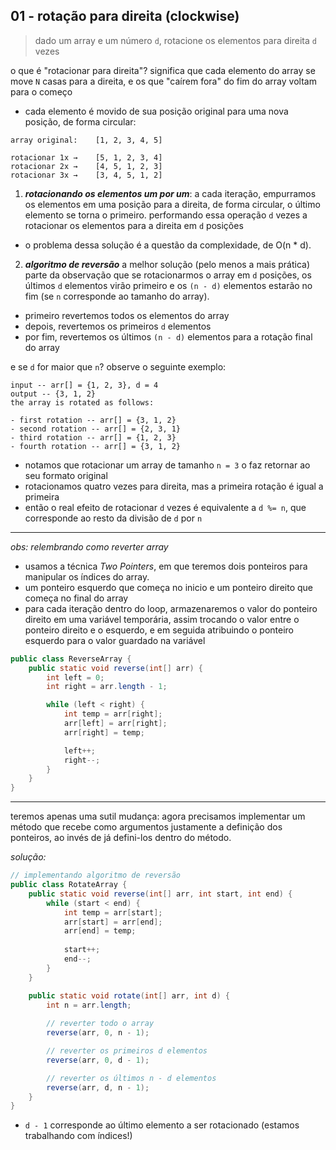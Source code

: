 ## 01 - rotação para direita (clockwise)
> dado um array e um número `d`, rotacione os elementos para direita `d` vezes

o que é "rotacionar para direita"?
   significa que cada elemento do array se move `N` casas para a direita, e os que "caírem fora" do fim do array voltam para o começo
* cada elemento é movido de sua posição original para uma nova posição, de forma circular:

```
array original:    [1, 2, 3, 4, 5]

rotacionar 1x →    [5, 1, 2, 3, 4]
rotacionar 2x →    [4, 5, 1, 2, 3]
rotacionar 3x →    [3, 4, 5, 1, 2]
```

1. ***rotacionando os elementos um por um***:
   a cada iteração, empurramos os elementos em uma posição para a direita, de forma circular, o último elemento se torna o primeiro. performando essa operação `d` vezes a rotacionar os elementos para a direita em `d` posições
- o problema dessa solução é a questão da complexidade, de O(n * d).

2. ***algoritmo de reversão***
   a melhor solução (pelo menos a mais prática) parte da observação que se rotacionarmos o array em `d` posições, os últimos `d` elementos virão primeiro e os `(n - d)` elementos estarão no fim (se `n` corresponde ao tamanho do array).
- primeiro revertemos todos os elementos do array
- depois, revertemos os primeiros `d` elementos
- por fim, revertemos os últimos `(n - d)` elementos para a rotação final do array
  

e se `d` for maior que `n`?
observe o seguinte exemplo:
```
input -- arr[] = {1, 2, 3}, d = 4  
output -- {3, 1, 2}  
the array is rotated as follows:

- first rotation -- arr[] = {3, 1, 2}
- second rotation -- arr[] = {2, 3, 1}
- third rotation -- arr[] = {1, 2, 3}
- fourth rotation -- arr[] = {3, 1, 2}
```
- notamos que rotacionar um array de tamanho `n = 3` o faz retornar ao seu formato original
- rotacionamos quatro vezes para direita, mas a primeira rotação é igual a primeira
- então o real efeito de rotacionar `d` vezes é equivalente a `d %= n`, que corresponde ao resto da divisão de `d` por `n`

---
*obs: relembrando como reverter array*
* usamos a técnica *Two Pointers*, em que teremos dois ponteiros para manipular os índices do array.
* um ponteiro esquerdo que começa no inicio e um ponteiro direito que começa no final do array
* para cada iteração dentro do loop, armazenaremos o valor do ponteiro direito em uma variável temporária, assim trocando o valor entre o ponteiro direito e o esquerdo, e em seguida atribuindo o ponteiro esquerdo para o valor guardado na variável

```java
public class ReverseArray {
	public static void reverse(int[] arr) {
		int left = 0;
		int right = arr.length - 1;

		while (left < right) {
			int temp = arr[right];
			arr[left] = arr[right];
			arr[right] = temp;

			left++;
			right--;
		}
	}
}
```
---

teremos apenas uma sutil mudança: agora precisamos implementar um método que recebe como argumentos justamente a definição dos ponteiros, ao invés de já defini-los dentro do método.


*solução:*
```java
// implementando algoritmo de reversão
public class RotateArray {
	public static void reverse(int[] arr, int start, int end) {
		while (start < end) {
			int temp = arr[start];
			arr[start] = arr[end];
			arr[end] = temp;
            
            start++;
            end--;
		}
	}

	public static void rotate(int[] arr, int d) {
		int n = arr.length;
		
		// reverter todo o array
		reverse(arr, 0, n - 1);

		// reverter os primeiros d elementos
		reverse(arr, 0, d - 1); 

		// reverter os últimos n - d elementos
		reverse(arr, d, n - 1);
	}
}
```
* `d - 1` corresponde ao último elemento a ser rotacionado (estamos trabalhando com índices!)